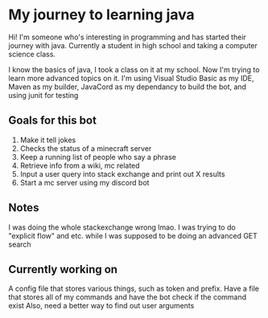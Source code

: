 # My journey to learning java

Hi! I'm someone who's interesting in programming and has started their journey with java. Currently a student in high school and taking a computer science class.

I know the basics of java, I took a class on it at my school. Now I'm trying to learn more advanced topics on it.
I'm using Visual Studio Basic as my IDE, Maven as my builder, JavaCord as my dependancy to build the bot, and using junit for testing

## Goals for this bot

1. Make it tell jokes
2. Checks the status of a minecraft server
3. Keep a running list of people who say a phrase
4. Retrieve info from a wiki, mc related
5. Input a user query into stack exchange and print out X results
6. Start a mc server using my discord bot

## Notes

I was doing the whole stackexchange wrong lmao. I was trying to do "explicit flow" and etc. while I was supposed to be doing an advanced GET search

## Currently working on

A config file that stores various things, such as token and prefix.
Have a file that stores all of my commands and have the bot check if the command exist
Also, need a better way to find out user arguments
